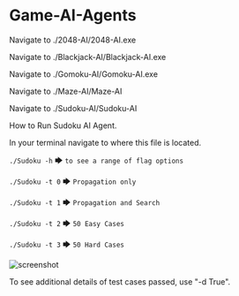 ﻿# Game-AI-Agents


Navigate to ./2048-AI/2048-AI.exe



Navigate to ./Blackjack-AI/Blackjack-AI.exe

Navigate to ./Gomoku-AI/Gomoku-AI.exe

Navigate to ./Maze-AI/Maze-AI

Navigate to ./Sudoku-AI/Sudoku-AI

How to Run Sudoku AI Agent.

In your terminal navigate to where this file is located.

```./Sudoku -h``` 🡆 ```to see a range of flag options```

```./Sudoku -t 0``` 🡆 ```Propagation only```

```./Sudoku -t 1``` 🡆 ```Propagation and Search```

```./Sudoku -t 2``` 🡆 ```50 Easy Cases```

```./Sudoku -t 3``` 🡆 ```50 Hard Cases```


![screenshot](https://github.com/cubinCheese/Game-AI-Agents/assets/93562548/bf9979c4-7fc5-49dd-a1a1-a3544058525d)


To see additional details of test cases passed, use "-d True".
